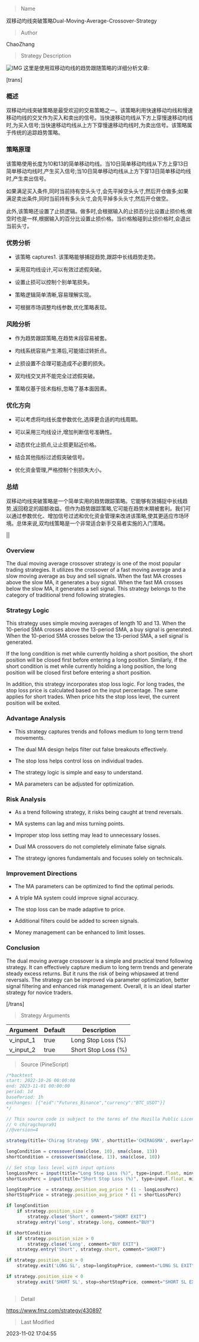 
> Name

双移动均线突破策略Dual-Moving-Average-Crossover-Strategy

> Author

ChaoZhang

> Strategy Description

![IMG](https://www.fmz.com/upload/asset/1705b2c15e0d05537ed.png)
这里是使用双移动均线的趋势跟随策略的详细分析文章:

[trans]

### 概述

双移动均线突破策略是最受欢迎的交易策略之一。该策略利用快速移动均线和慢速移动均线的交叉作为买入和卖出的信号。当快速移动均线从下方上穿慢速移动均线时,为买入信号;当快速移动均线从上方下穿慢速移动均线时,为卖出信号。该策略属于传统的追踪趋势策略。

### 策略原理

该策略使用长度为10和13的简单移动均线。当10日简单移动均线从下方上穿13日简单移动均线时,产生买入信号;当10日简单移动均线从上方下穿13日简单移动均线时,产生卖出信号。

如果满足买入条件,同时当前持有空头头寸,会先平掉空头头寸,然后开仓做多;如果满足卖出条件,同时当前持有多头头寸,会先平掉多头头寸,然后开仓做空。

此外,该策略还设置了止损逻辑。做多时,会根据输入的止损百分比设置止损价格;做空时也是一样,根据输入的百分比设置止损价格。当价格触碰到止损价格时,会退出当前头寸。

### 优势分析

- 该策略 captures1. 该策略能够捕捉趋势,跟踪中长线趋势走势。

- 采用双均线设计,可以有效过滤假突破。

- 设置止损可以控制个别单笔损失。

- 策略逻辑简单清晰,容易理解实现。

- 可根据市场调整均线参数,优化策略表现。

### 风险分析

- 作为趋势跟踪策略,在趋势末段容易被套。

- 均线系统容易产生滞后,可能错过转折点。

- 止损设置不合理可能造成不必要的损失。

- 双均线交叉并不能完全过滤假突破。

- 策略仅基于技术指标,忽略了基本面因素。

### 优化方向 

- 可以考虑将均线长度参数优化,选择更合适的均线周期。

- 可以采用三均线设计,增加判断信号准确性。

- 动态优化止损点,让止损更贴近价格。

- 结合其他指标过滤假突破信号。

- 优化资金管理,严格控制个别损失大小。

### 总结

双移动均线突破策略是一个简单实用的趋势跟踪策略。它能够有效捕捉中长线趋势,返回稳定的超额收益。但作为趋势跟踪策略,它可能在趋势末期被套利。我们可以通过参数优化、增加信号过滤和优化资金管理来改进该策略,使其更适应市场环境。总体来说,双均线策略是一个非常适合新手交易者实施的入门策略。

||


### Overview

The dual moving average crossover strategy is one of the most popular trading strategies. It utilizes the crossover of a fast moving average and a slow moving average as buy and sell signals. When the fast MA crosses above the slow MA, it generates a buy signal. When the fast MA crosses below the slow MA, it generates a sell signal. This strategy belongs to the category of traditional trend following strategies.

### Strategy Logic  

This strategy uses simple moving averages of length 10 and 13. When the 10-period SMA crosses above the 13-period SMA, a buy signal is generated. When the 10-period SMA crosses below the 13-period SMA, a sell signal is generated.

If the long condition is met while currently holding a short position, the short position will be closed first before entering a long position. Similarly, if the short condition is met while currently holding a long position, the long position will be closed first before entering a short position.

In addition, this strategy incorporates stop loss logic. For long trades, the stop loss price is calculated based on the input percentage. The same applies for short trades. When price hits the stop loss level, the current position will be exited.

### Advantage Analysis

- This strategy captures trends and follows medium to long term trend movements.

- The dual MA design helps filter out false breakouts effectively. 

- The stop loss helps control loss on individual trades.

- The strategy logic is simple and easy to understand.

- MA parameters can be adjusted for optimization.

### Risk Analysis

- As a trend following strategy, it risks being caught at trend reversals.

- MA systems can lag and miss turning points.

- Improper stop loss setting may lead to unnecessary losses.

- Dual MA crossovers do not completely eliminate false signals.

- The strategy ignores fundamentals and focuses solely on technicals.

### Improvement Directions

- The MA parameters can be optimized to find the optimal periods.

- A triple MA system could improve signal accuracy. 

- The stop loss can be made adaptive to price.

- Additional filters could be added to screen signals.

- Money management can be enhanced to limit losses.

### Conclusion

The dual moving average crossover is a simple and practical trend following strategy. It can effectively capture medium to long term trends and generate steady excess returns. But it runs the risk of being whipsawed at trend reversals. The strategy can be improved via parameter optimization, better signal filtering and enhanced risk management. Overall, it is an ideal starter strategy for novice traders.

[/trans]

> Strategy Arguments



|Argument|Default|Description|
|----|----|----|
|v_input_1|true|Long Stop Loss (%)|
|v_input_2|true|Short Stop Loss (%)|


> Source (PineScript)

``` javascript
/*backtest
start: 2022-10-26 00:00:00
end: 2023-11-01 00:00:00
period: 1d
basePeriod: 1h
exchanges: [{"eid":"Futures_Binance","currency":"BTC_USDT"}]
*/

// This source code is subject to the terms of the Mozilla Public License 2.0 at https://mozilla.org/MPL/2.0/
// © chiragchopra91
//@version=4

strategy(title='Chirag Strategy SMA', shorttitle='CHIRAGSMA', overlay=true)

longCondition = crossover(sma(close, 10), sma(close, 13))
shortCondition = crossover(sma(close, 13), sma(close, 10))

// Set stop loss level with input options
longLossPerc = input(title="Long Stop Loss (%)", type=input.float, minval=0.0, step=0.1, defval=1) * 0.01
shortLossPerc = input(title="Short Stop Loss (%)", type=input.float, minval=0.0, step=0.1, defval=1) * 0.01

longStopPrice  = strategy.position_avg_price * (1 - longLossPerc)
shortStopPrice = strategy.position_avg_price * (1 + shortLossPerc)

if longCondition
    if strategy.position_size < 0
        strategy.close('Short', comment="SHORT EXIT")
    strategy.entry('Long', strategy.long, comment="BUY")

if shortCondition
    if strategy.position_size > 0
        strategy.close('Long', comment="BUY EXIT")
    strategy.entry('Short', strategy.short, comment="SHORT")

if strategy.position_size > 0
    strategy.exit('LONG SL', stop=longStopPrice, comment="LONG SL EXIT")

if strategy.position_size < 0
    strategy.exit('SHORT SL', stop=shortStopPrice, comment="SHORT SL EXIT")
    
```

> Detail

https://www.fmz.com/strategy/430897

> Last Modified

2023-11-02 17:04:55
